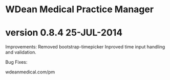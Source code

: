# WDean Medical Practice Manager
# version 0.8.4  25-JUL-2014

Improvements:
Removed bootstrap-timepicker
Inproved time input handling and validation.

Bug Fixes:

wdeanmedical.com/pm